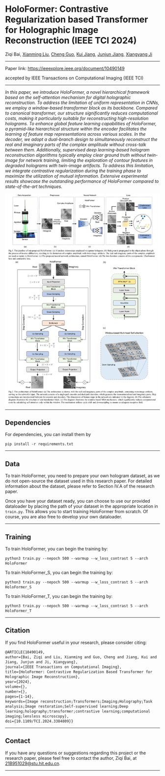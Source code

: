 # HoloFormer: Contrastive Regularization based Transformer for Holographic Image Reconstruction (IEEE TCI 2024)

Ziqi Bai, [Xianming Liu](https://homepage.hit.edu.cn/xmliu), [Cheng Guo](https://scholar.google.com.hk/citations?hl=zh-CN&user=D_jtz9sAAAAJ&view_op=list_works), [Kui Jiang](https://homepage.hit.edu.cn/jiangkui?lang=zh), [Junjun Jiang](https://homepage.hit.edu.cn/jiangjunjun?lang=zh), [Xiangyang Ji](https://www.au.tsinghua.edu.cn/info/1111/1524.htm)

---

Paper link: https://ieeexplore.ieee.org/document/10490149

accepted by IEEE Transactions on Computational Imaging (IEEE TCI)

---

*In this paper, we introduce HoloFormer, a novel hierarchical framework based on the self-attention mechanism for digital holographic reconstruction. To address the limitation of uniform representation in CNNs, we employ a window-based transformer block as its backbone. Compared to canonical transformer, our structure significantly reduces computational costs, making it particularly suitable for reconstructing high-resolution holograms. To enhance global feature learning capabilities of HoloFormer, a pyramid-like hierarchical structure within the encoder facilitates the learning of feature map representations across various scales. In the decoder, we adopt a dual-branch design to simultaneously reconstruct the real and imaginary parts of the complex amplitude without cross-talk between them. Additionally, supervised deep learning-based hologram reconstruction algorithms typically employ clear ground truth without twin-image for network training, limiting the exploration of contour features in degraded holograms with twin-image artifacts. To address this limitation, we integrate contrastive regularization during the training phase to maximize the utilization of mutual information. Extensive experimental results showcase the outstanding performance of HoloFormer compared to state-of-the-art techniques.*

![Image text](https://github.com/Bzq-Hit/HoloFormer/blob/main/fig/fig.PNG)

---

## Dependencies

For dependencies, you can install them by

```
pip install -r requirements.txt
```

---

## Data

To train HoloFormer, you need to prepare your own hologram dataset, as we do not open-source the dataset used in this research paper. For detailed information about the dataset, please refer to Section Ⅳ.A of the research paper.

Once you have your dataset ready, you can choose to use our provided dataloader by placing the path of your dataset in the appropriate location in `train.py`. This allows you to start training HoloFormer from scratch. Of course, you are also free to develop your own dataloader.

---

## Training

To train HoloFormer, you can begin the training by:

```
python3 train.py --nepoch 500 --warmup --w_loss_contrast 5 --arch HoloFormer
```

To train HoloFormer_S, you can begin the training by:

```
python3 train.py --nepoch 500 --warmup --w_loss_contrast 5 --arch HoloFormer_S
```

To train HoloFormer_T, you can begin the training by:

```
python3 train.py --nepoch 500 --warmup --w_loss_contrast 5 --arch HoloFormer_T
```

---

## Citation

If you find HoloFormer useful in your research, please consider citing:

```
@ARTICLE{10490149,
author={Bai, Ziqi and Liu, Xianming and Guo, Cheng and Jiang, Kui and Jiang, Junjun and Ji, Xiangyang},
journal={IEEE Transactions on Computational Imaging},
title={HoloFormer: Contrastive Regularization Based Transformer for Holographic Image Reconstruction},
year={2024},
volume={},
number={},
pages={1-14},
keywords={Image reconstruction;Transformers;Imaging;Holography;Task analysis;Image restoration;Self-supervised learning;Deep learning;holography;transformer;contrastive learning;computational imaging;lensless microscopy},
doi={10.1109/TCI.2024.3384809}}
```

---

## Contact

If you have any questions or suggestions regarding this project or the research paper, please feel free to contact the author, Ziqi Bai, at 21B951029@stu.hit.edu.cn.

---


